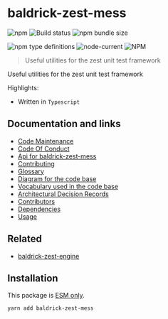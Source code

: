 # baldrick-zest-mess

![npm](https://img.shields.io/npm/v/baldrick-zest-mess) ![Build
status](https://github.com/flarebyte/baldrick-zest-mess/actions/workflows/main.yml/badge.svg)
![npm bundle
size](https://img.shields.io/bundlephobia/min/baldrick-zest-mess)

![npm type definitions](https://img.shields.io/npm/types/baldrick-zest-mess)
![node-current](https://img.shields.io/node/v/baldrick-zest-mess)
![NPM](https://img.shields.io/npm/l/baldrick-zest-mess)

> Useful utilities for the zest unit test framework

Useful utilities for the zest unit test framework

Highlights:

-   Written in `Typescript`

## Documentation and links

-   [Code Maintenance](MAINTENANCE.md)
-   [Code Of Conduct](CODE_OF_CONDUCT.md)
-   [Api for baldrick-zest-mess](API.md)
-   [Contributing](CONTRIBUTING.md)
-   [Glossary](GLOSSARY.md)
-   [Diagram for the code base](INTERNAL.md)
-   [Vocabulary used in the code base](CODE_VOCABULARY.md)
-   [Architectural Decision Records](DECISIONS.md)
-   [Contributors](https://github.com/flarebyte/baldrick-zest-mess/graphs/contributors)
-   [Dependencies](https://github.com/flarebyte/baldrick-zest-mess/network/dependencies)
-   [Usage](USAGE.md)

## Related

-   [baldrick-zest-engine](https://github.com/flarebyte/baldrick-zest-engine)

## Installation

This package is [ESM
only](https://blog.sindresorhus.com/get-ready-for-esm-aa53530b3f77).

```bash
yarn add baldrick-zest-mess
```
